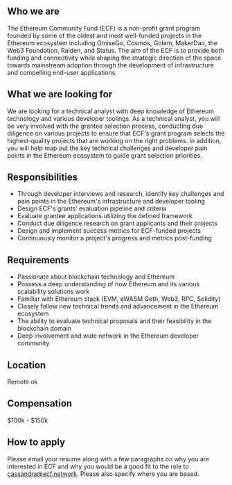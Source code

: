 ## Who we are
The Ethereum Community Fund (ECF) is a non-profit grant program founded by some of the oldest and most well-funded projects in the Ethereum ecosystem including OmiseGo, Cosmos, Golem, MakerDao, the Web3 Foundation, Raiden, and Status. The aim of the ECF is to provide both funding and connectivity while shaping the strategic direction of the space towards mainstream adoption through the development of infrastructure and compelling end-user applications.

## What we are looking for

We are looking for a technical analyst with deep knowledge of Ethereum technology and various developer toolings. As a technical analyst, you will be very involved with the grantee selection process, conducting due diligence on various projects to ensure that ECF's grant program selects the highest-quality projects that are working on the right problems. In addition, you will help map out the key technical challenges and developer pain points in the Ethereum ecosystem to guide grant selection priorities.

## Responsibilities

- Through developer interviews and research, identify key challenges and pain points in the Ethereum's infrastructure and developer tooling
- Design ECF's grants’ evaluation pipeline and criteria
- Evaluate grantee applications utilizing the defined framework
- Conduct due diligence research on grant applicants and their projects
- Design and implement success metrics for ECF-funded projects
- Continuously monitor a project's progress and metrics post-funding

## Requirements

- Passionate about blockchain technology and Ethereum
- Possess a deep understanding of how Ethereum and its various scalability solutions work
- Familiar with Ethereum stack (EVM, eWASM Geth, Web3, RPC, Solidity)
- Closely follow new technical trends and advancement in the Ethereum ecosystem
- The ability to evaluate technical proposals and their feasibility in the blockchain domain
- Deep involvement and wide network in the Ethereum developer community

## Location
Remote ok


## Compensation
$100k - $150k

## How to apply

Please email your resume along with a few paragraphs on why you are interested in ECF and why you would be a good fit to the role to cassandra@ecf.network. Please also specify where you are based.
